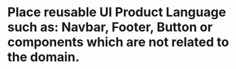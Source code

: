# Place reusable UI Product Language such as: Navbar, Footer, Button or components which are not related to the domain.